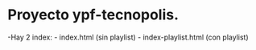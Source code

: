 Proyecto ypf-tecnopolis.
==

-Hay 2 index:
	- index.html (sin playlist)
	- index-playlist.html (con playlist)